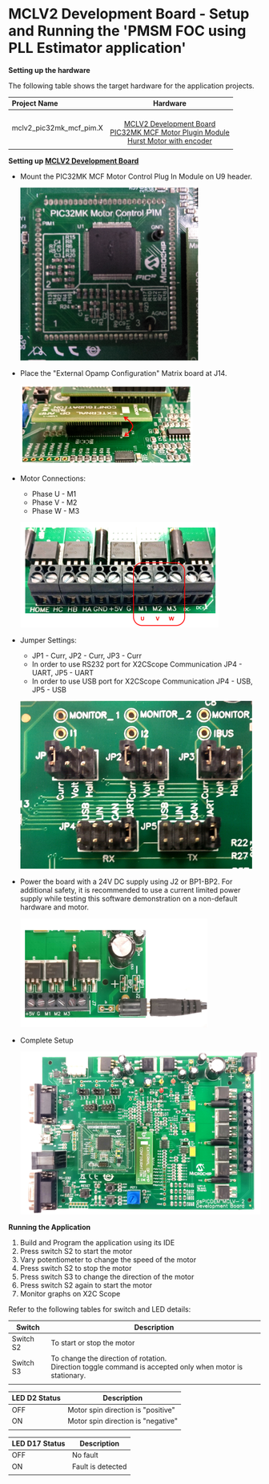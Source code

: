 # MCLV2 Development Board - Setup and Running the 'PMSM FOC using PLL Estimator application'

**Setting up the hardware**

The following table shows the target hardware for the application projects.

| Project Name| Hardware |
|:---------|:---------:|
| mclv2_pic32mk_mcf_pim.X |<br>[MCLV2 Development Board](https://www.microchip.com/DevelopmentTools/ProductDetails/DM330021-2)<br>[PIC32MK MCF Motor Plugin Module](https://www.microchip.com/developmenttools/ProductDetails/ma320024)<br>[Hurst Motor with encoder](https://www.microchip.com/DevelopmentTools/ProductDetails/PartNo/AC300022) |
|||

**Setting up [MCLV2 Development Board](https://www.microchip.com/DevelopmentTools/ProductDetails/DM330021-2)**

- Mount the PIC32MK MCF Motor Control Plug In Module on U9 header. 

    ![PIM Install](GUID-B861DCC2-9FB4-4DDE-BEB3-28CA36B3FFAE-low.png)

- Place the "External Opamp Configuration" Matrix board at J14.

    ![External OPAMP](GUID-0E7A727E-67E0-4A34-938F-040CFCFCA861-low.png)

- Motor Connections: 
    - Phase U - M1 
    - Phase V - M2 
    - Phase W - M3

    ![Motor Connections](GUID-7978B48B-17A7-499D-A837-3323A7FC9FD9-low.png)

- Jumper Settings: 
    - JP1 - Curr, JP2 - Curr, JP3 - Curr 
    - In order to use RS232 port for X2CScope Communication JP4 - UART, JP5 - UART 
    - In order to use USB port for X2CScope Communication JP4 - USB, JP5 - USB

    ![jumper Settings](GUID-654C6CC3-1D97-4A08-8F9A-15635A1C014D-low.png)


- Power the board with a 24V DC supply using J2 or BP1-BP2. For additional safety, it is recommended to use a current limited power supply while testing this software demonstration on a non-default hardware and motor. 

    ![power](GUID-B9F34BA3-07EB-4D81-810D-FFCAF645DA56-low.png)

- Complete Setup

    ![Setup](GUID-28FEDBAE-528B-44A7-903C-4945A929AC98-low.png)

**Running the Application**

1. Build and Program the application using its IDE
2. Press switch S2 to start the motor
3. Vary potentiometer to change the speed of the motor
4. Press switch S2 to stop the motor
5. Press switch S3 to change the direction of the motor
6. Press switch S2 again to start the motor
7. Monitor graphs on X2C Scope

Refer to the following tables for switch and LED details:

| Switch | Description |
|------|----------------|
| Switch S2 | To start or stop the motor |
| Switch S3 | To change the direction of rotation. <br>Direction toggle command is accepted only when motor is stationary. |
||

| LED D2 Status | Description |
|------|----------------|
| OFF  | Motor spin direction is "positive"  |
| ON  | Motor spin direction is "negative"   |
||

| LED D17 Status | Description |
|------|----------------|
| OFF  | No fault  |
| ON   | Fault is detected  |
||